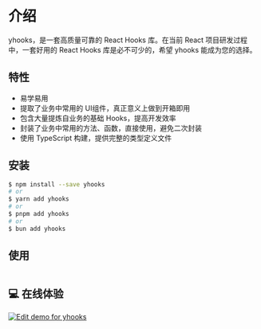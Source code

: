 # 介绍

yhooks，是一套高质量可靠的 React Hooks 库。在当前 React 项目研发过程中，一套好用的 React Hooks 库是必不可少的，希望 yhooks 能成为您的选择。

## 特性

- 易学易用
- 提取了业务中常用的 UI组件，真正意义上做到开箱即用
- 包含大量提炼自业务的基础 Hooks，提高开发效率
- 封装了业务中常用的方法、函数，直接使用，避免二次封装
- 使用 TypeScript 构建，提供完整的类型定义文件

## 安装

```bash
$ npm install --save yhooks
# or
$ yarn add yhooks
# or
$ pnpm add yhooks
# or
$ bun add yhooks
```

## 使用

```ts

```

## 💻 在线体验

[![Edit demo for yhooks](https://codesandbox.io/static/img/play-codesandbox.svg)](https://codesandbox.io/s/demo-for-yhooks-forked-fg79k?file=/src/App.js)
